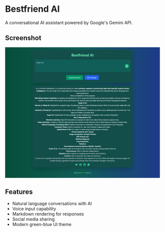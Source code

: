# Bestfriend AI

A conversational AI assistant powered by Google's Gemini API.

## Screenshot

![Bestfriend AI Screenshot](./screenshots/gk.png)


## Features

- Natural language conversations with AI
- Voice input capability
- Markdown rendering for responses
- Social media sharing
- Modern green-blue UI theme



